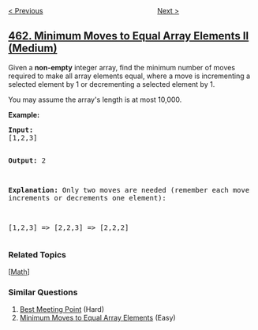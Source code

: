 <!--|This file generated by command(leetcode description); DO NOT EDIT.    |-->
<!--+----------------------------------------------------------------------+-->
<!--|@author    openset <openset.wang@gmail.com>                           |-->
<!--|@link      https://github.com/openset                                 |-->
<!--|@home      https://github.com/openset/leetcode                        |-->
<!--+----------------------------------------------------------------------+-->

[< Previous](../hamming-distance "Hamming Distance")
　　　　　　　　　　　　　　　　
[Next >](../island-perimeter "Island Perimeter")

## [462. Minimum Moves to Equal Array Elements II (Medium)](https://leetcode.com/problems/minimum-moves-to-equal-array-elements-ii "最少移动次数使数组元素相等 II")

<p><p>Given a <b>non-empty</b> integer array, find the minimum number of moves required to make all array elements equal, where a move is incrementing a selected element by 1 or decrementing a selected element by 1.</p>

<p>You may assume the array's length is at most 10,000.</p>

<p><b>Example:</b>
<pre>
<b>Input:</b>
[1,2,3]

<b>Output:</b>
2

<b>Explanation:</b>
Only two moves are needed (remember each move increments or decrements one element):

[1,2,3]  =>  [2,2,3]  =>  [2,2,2]
</pre>
</p></p>

### Related Topics
  [[Math](../../tag/math/README.md)]

### Similar Questions
  1. [Best Meeting Point](../best-meeting-point) (Hard)
  1. [Minimum Moves to Equal Array Elements](../minimum-moves-to-equal-array-elements) (Easy)

